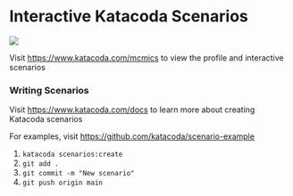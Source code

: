 # Interactive Katacoda Scenarios

[![](http://shields.katacoda.com/katacoda/mcmics/count.svg)](https://www.katacoda.com/mcmics "Get your profile on Katacoda.com")

Visit https://www.katacoda.com/mcmics to view the profile and interactive scenarios

### Writing Scenarios
Visit https://www.katacoda.com/docs to learn more about creating Katacoda scenarios

For examples, visit https://github.com/katacoda/scenario-example

1. `katacoda scenarios:create`
1. `git add .`
1. `git commit -m "New scenario"`
1. `git push origin main`
